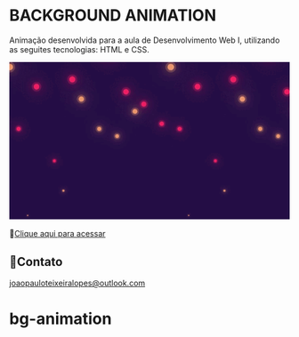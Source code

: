 # BACKGROUND ANIMATION

Animação desenvolvida para a aula de Desenvolvimento Web I, utilizando as seguites tecnologias: HTML e CSS.

<img src="/BG.gif">

🔗[Clique aqui para acessar](https://codepen.io/joaop-dev/pen/MWdjGaY)

## 📧Contato

joaopauloteixeiralopes@outlook.com
# bg-animation
